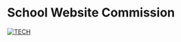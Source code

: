 # School Website Commission

[![TECH](https://skillicons.dev/icons?i=react,vite,tailwind,netlify)](https://skillicons.dev)

##

